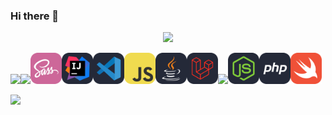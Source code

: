 ### Hi there 👋



<center><img src="https://github-readme-stats.vercel.app/api?username=joanaventurac&show_icons=true&theme=dark"/></center>


<img height=50 src="https://cdn.jsdelivr.net/gh/devicons/devicon/icons/html5/html5-original.svg" /><img height=50 src="https://cdn.jsdelivr.net/gh/devicons/devicon/icons/css3/css3-original.svg"/><img height=50 src="https://raw.githubusercontent.com/tandpfun/skill-icons/59059d9d1a2c092696dc66e00931cc1181a4ce1f/icons/Sass.svg"/><img height=50 src="https://raw.githubusercontent.com/tandpfun/skill-icons/59059d9d1a2c092696dc66e00931cc1181a4ce1f/icons/Idea-Dark.svg"/><img height=50 src="https://raw.githubusercontent.com/tandpfun/skill-icons/59059d9d1a2c092696dc66e00931cc1181a4ce1f/icons/VSCode-Dark.svg"/><img height=50 src="https://raw.githubusercontent.com/tandpfun/skill-icons/59059d9d1a2c092696dc66e00931cc1181a4ce1f/icons/JavaScript.svg"/><img height=50 src="https://raw.githubusercontent.com/tandpfun/skill-icons/59059d9d1a2c092696dc66e00931cc1181a4ce1f/icons/Java-Dark.svg"/><img height=50 src="https://raw.githubusercontent.com/tandpfun/skill-icons/59059d9d1a2c092696dc66e00931cc1181a4ce1f/icons/Laravel-Dark.svg"/><img height=50 src="https://cdn.jsdelivr.net/gh/devicons/devicon/icons/java/java-original.svg"/><img height=50 src="https://raw.githubusercontent.com/tandpfun/skill-icons/59059d9d1a2c092696dc66e00931cc1181a4ce1f/icons/NodeJS-Dark.svg"/><img height=50 src="https://raw.githubusercontent.com/tandpfun/skill-icons/59059d9d1a2c092696dc66e00931cc1181a4ce1f/icons/PHP-Dark.svg"/><img height=50 src="https://raw.githubusercontent.com/tandpfun/skill-icons/59059d9d1a2c092696dc66e00931cc1181a4ce1f/icons/Swift.svg"/>


<img src="https://camo.githubusercontent.com/e41a494f874fd284a9bf4398f602b87b282cbe5542ceac769785cb6efc375d0a/68747470733a2f2f6d65646961332e67697068792e636f6d2f686561646572732f4769744875622f77385a4a4c744a626d7570682e676966"/>



